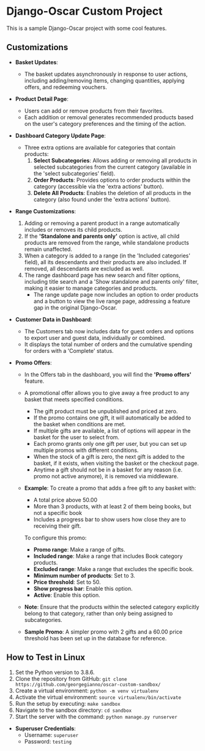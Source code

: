 # Django-Oscar Custom Project

This is a sample Django-Oscar project with some cool features.

## Customizations

- **Basket Updates**:
    - The basket updates asynchronously in response to user actions, including adding/removing items, changing quantities, applying offers, and redeeming vouchers.

- **Product Detail Page**:
    - Users can add or remove products from their favorites.
    - Each addition or removal generates recommended products based on the user's category preferences and the timing of the action.

- **Dashboard Category Update Page**:
    - Three extra options are available for categories that contain products:
        1. **Select Subcategories**: Allows adding or removing all products in selected subcategories from the current category (available in the 'select subcategories' field).
        2. **Order Products**: Provides options to order products within the category (accessible via the 'extra actions' button).
        3. **Delete All Products**: Enables the deletion of all products in the category (also found under the 'extra actions' button).

- **Range Customizations**:
    1. Adding or removing a parent product in a range automatically includes or removes its child products.
    2. If the **'Standalone and parents only'** option is active, all child products are removed from the range, while standalone products remain unaffected.
    3. When a category is added to a range (in the 'Included categories' field), all its descendants and their products are also included. If removed, all descendants are excluded as well.
    4. The range dashboard page has new search and filter options, including title search and a 'Show standalone and parents only' filter, making it easier to manage categories and products. 
       - The range update page now includes an option to order products and a button to view the live range page, addressing a feature gap in the original Django-Oscar.

- **Customer Data in Dashboard**:
    - The Customers tab now includes data for guest orders and options to export user and guest data, individually or combined.
    - It displays the total number of orders and the cumulative spending for orders with a 'Complete' status.

- **Promo Offers**:
    - In the Offers tab in the dashboard, you will find the **'Promo offers'** feature.
    - A promotional offer allows you to give away a free product to any basket that meets specified conditions.
       - The gift product must be unpublished and priced at zero.
       - If the promo contains one gift, it will automatically be added to the basket when conditions are met.
       - If multiple gifts are available, a list of options will appear in the basket for the user to select from.
       - Each promo grants only one gift per user, but you can set up multiple promos with different conditions.
       - When the stock of a gift is zero, the next gift is added to the basket, if it exists, when visiting the basket or the checkout page.
       - Anytime a gift should not be in a basket for any reason (i.e. promo not active anymore), it is removed via middleware.
    - **Example**: To create a promo that adds a free gift to any basket with:
       - A total price above 50.00
       - More than 3 products, with at least 2 of them being books, but not a specific book
       - Includes a progress bar to show users how close they are to receiving their gift.
       
      To configure this promo:
       - **Promo range**: Make a range of gifts.
       - **Included range**: Make a range that includes Book category products.
       - **Excluded range**: Make a range that excludes the specific book.
       - **Minimum number of products**: Set to 3.
       - **Price threshold**: Set to 50.
       - **Show progress bar**: Enable this option.
       - **Active**: Enable this option.

    - **Note**: Ensure that the products within the selected category explicitly belong to that category, rather than only being assigned to subcategories.

    - **Sample Promo**: A simpler promo with 2 gifts and a 60.00 price threshold has been set up in the database for reference.

## How to Test in Linux

1. Set the Python version to 3.8.6.
2. Clone the repository from GitHub: `git clone https://github.com/georgegianno/oscar-custom-sandbox/`
3. Create a virtual environment: `python -m venv virtualenv`
4. Activate the virtual environment: `source virtualenv/bin/activate`
5. Run the setup by executing: `make sandbox`
6. Navigate to the sandbox directory: `cd sandbox`
7. Start the server with the command: `python manage.py runserver`

- **Superuser Credentials**:
   - Username: `superuser`
   - Password: `testing`
